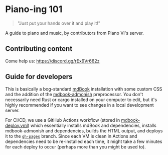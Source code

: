 # Piano-ing 101
> "Just put your hands over it and play it!"

A guide to piano and music, by contributors from Piano VI's server.

## Contributing content

Come help us: https://discord.gg/rEx9Vr662z

## Guide for developers

This is basically a bog-standard [mdBook](https://github.com/rust-lang/mdBook) installation with some custom CSS and the addition of the [mdbook-admonish](https://github.com/tommilligan/mdbook-admonish) preprocessor. You don't necessarily need Rust or cargo installed on your computer to edit, but it's highly recommended if you want to see changes in a local development server.

For CI/CD, we use a GitHub Actions workflow (stored in [mdbook-deploy.yml](https://github.com/pianoguides/pianoguides.github.io/blob/main/.github/workflows/mdbook-deploy.yml)) which essentially installs mdBook and dependencies, installs mdbook-admonish and dependencies, builds the HTML output, and deploys it to the [`gh-pages`](https://github.com/pianoguides/pianoguides.github.io/tree/gh-pages) branch. Since each VM is clean in Actions and dependencies need to be re-installed each time, it might take a few minutes for each deploy to occur (perhaps more than you might be used to).